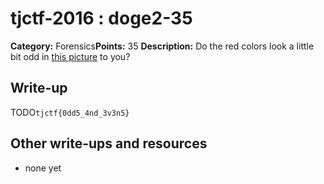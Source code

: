 # tjctf-2016 : doge2-35

**Category:** Forensics**Points:** 35
**Description:** Do the red colors look a little bit odd in <a href='|hidden.png|' target='_blank'>this picture</a> to you?

## Write-up

TODO`tjctf{0dd5_4nd_3v3n5}`

## Other write-ups and resources

* none yet